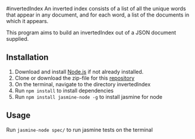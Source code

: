 #invertedIndex
An inverted index consists of a list of all the unique words that appear in
any document, and for each word, a list of the documents in which it appears.

This program aims to build an invertedIndex out of a JSON document supplied.

## Installation
   1. Download and install [Node.js](https://nodejs.org/en/download/) if not already installed.
   2. Clone or download the zip-file for this [repository](https://github.com/cyrielo/invertedIndex.git)
   3. On the terminal, navigate to the directory invertedIndex
   4. Run ```npm install``` to install dependencies
   5. Run ```npm install jasmine-node -g``` to install jasmine for node

## Usage
   Run  ```jasmine-node spec/``` to run jasmine tests on the terminal
